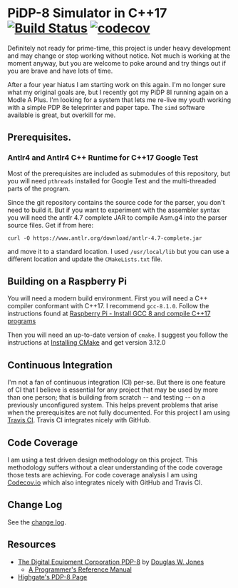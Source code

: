 # PiDP-8 Simulator in C++17 [![Build Status](https://travis-ci.org/pa28/PiDP-8-sim-cpp.svg?branch=master)](https://travis-ci.org/pa28/PiDP-8-sim-cpp) [![codecov](https://codecov.io/gh/pa28/PiDP-8-sim-cpp/branch/master/graph/badge.svg)](https://codecov.io/gh/pa28/PiDP-8-sim-cpp)

Definitely not ready for prime-time, this project is under heavy development
and may change or stop working without notice. Not much is working at the
moment anyway, but you are welcome to poke around and try things out if
you are brave and have lots of time.

After a four year hiatus I am starting work on this again. I'm no longer sure
what my original goals are, but I recently got my PiDP 8I running again on a
Modle A Plus. I'm looking for a system that lets me re-live my youth working
with a simple PDP 8e teleprinter and paper tape. The ```simd``` software
available is great, but overkill for me.

## Prerequisites.

### Antlr4 and Antlr4 C++ Runtime for C++17 Google Test

Most of the prerequisites are included as submodules of this repository,
but you will need `pthreads` installed for Google Test and the multi-threaded
parts of the program.

Since the git repository contains the source code for the parser, you 
don't need to build it. But if you want to experiment with the
assembler syntax you will need the antlr 4.7 complete JAR to compile
Asm.g4 into the parser source files. Get if from here:
```
curl -O https://www.antlr.org/download/antlr-4.7-complete.jar
```
and move it to a standard location. I used `/usr/local/lib` but you can use
a different location and update the `CMakeLists.txt` file.

## Building on a Raspberry Pi

You will need a modern build environment. First you will need a C++
compiler conformant with C++17. I recommend `gcc-8.1.0`. Follow the
instructions found at [Raspberry Pi - Install GCC 8 and compile C++17 programs](https://solarianprogrammer.com/2017/12/08/raspberry-pi-raspbian-install-gcc-compile-cpp-17-programs/)

Then you will need an up-to-date version of `cmake`. I suggest you follow
the instructions at [Installing CMake](https://cmake.org/install) and get version 3.12.0

## Continuous Integration

I'm not a fan of continuous integration (CI) per-se. But there is one feature of CI
that I believe is essential for any project that may be used by more than one person;
that is building from scratch -- and testing -- on a previously unconfigured system.
This helps prevent problems that arise when the prerequisites are not fully documented.
For this project I am using [Travis CI](https://travis-ci.org). Travis CI integrates
nicely with GitHub.

## Code Coverage

I am using a test driven design methodology on this project. This methodology suffers
without a clear understanding of the code coverage those tests are achieving. For code
coverage analysis I am using [Codecov.io](https://codecov.io) which also integrates
nicely with GitHub and Travis CI.

## Change Log

See the [change log](CHANGELOG.md).

## Resources

* [The Digital Equipment Corporation PDP-8](https://homepage.divms.uiowa.edu/~jones/pdp8/) by [Douglas W. Jones](https://homepage.divms.uiowa.edu/~jones/)
    * [A Programmer's Reference Manual](https://homepage.divms.uiowa.edu/~jones/pdp8/man/)
* [Highgate's PDP-8 Page](http://highgate.comm.sfu.ca/pdp8/)
    
